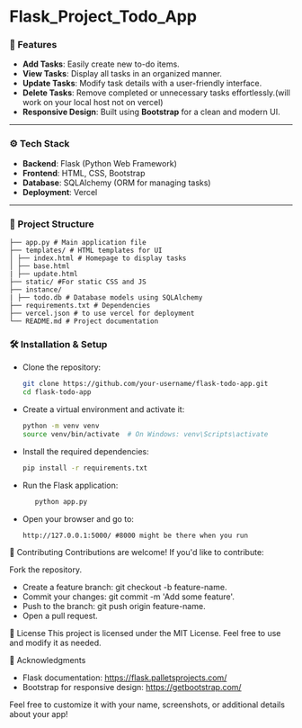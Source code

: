 # Flask_Project_Todo_App
### 🌟 Features  
- **Add Tasks**: Easily create new to-do items.  
- **View Tasks**: Display all tasks in an organized manner.  
- **Update Tasks**: Modify task details with a user-friendly interface.  
- **Delete Tasks**: Remove completed or unnecessary tasks effortlessly.(will work on your local host not on vercel)
- **Responsive Design**: Built using **Bootstrap** for a clean and modern UI.  

---

### ⚙️ Tech Stack  
- **Backend**: Flask (Python Web Framework)  
- **Frontend**: HTML, CSS, Bootstrap  
- **Database**: SQLAlchemy (ORM for managing tasks)  
- **Deployment**: Vercel

---


 ### 📂 Project Structure 
```
├── app.py # Main application file
├── templates/ # HTML templates for UI
│ ├── index.html # Homepage to display tasks
│ ├── base.html
| ├── update.html
├── static/ #For static CSS and JS
├── instance/
| ├── todo.db # Database models using SQLAlchemy
├── requirements.txt # Dependencies
├── vercel.json # to use vercel for deployment
└── README.md # Project documentation
```

### 🛠️ Installation & Setup  
- Clone the repository:  
   ```bash
   git clone https://github.com/your-username/flask-todo-app.git
   cd flask-todo-app
   ```
- Create a virtual environment and activate it:

   ```bash
  python -m venv venv  
  source venv/bin/activate  # On Windows: venv\Scripts\activate
   ```
- Install the required dependencies:
   ```bash
  pip install -r requirements.txt
   ```
 - Run the Flask application:
   ```bash
      python app.py
   ```
 - Open your browser and go to:
   ```
   http://127.0.0.1:5000/ #8000 might be there when you run
   ```
🤝 Contributing
Contributions are welcome! If you'd like to contribute:

Fork the repository.

- Create a feature branch: git checkout -b feature-name.
- Commit your changes: git commit -m 'Add some feature'.
- Push to the branch: git push origin feature-name.
- Open a pull request.

📜 License
This project is licensed under the MIT License. Feel free to use and modify it as needed.

🙌 Acknowledgments

- Flask documentation: https://flask.palletsprojects.com/
- Bootstrap for responsive design: https://getbootstrap.com/



Feel free to customize it with your name, screenshots, or additional details about your app! 
